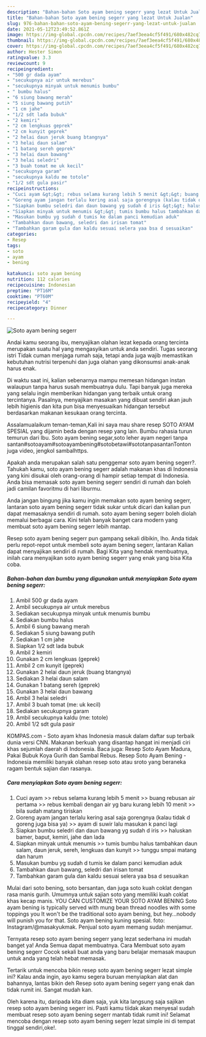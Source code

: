 ```yaml
---
description: "Bahan-bahan Soto ayam bening segerr yang lezat Untuk Jualan"
title: "Bahan-bahan Soto ayam bening segerr yang lezat Untuk Jualan"
slug: 976-bahan-bahan-soto-ayam-bening-segerr-yang-lezat-untuk-jualan
date: 2021-05-12T23:49:52.861Z
image: https://img-global.cpcdn.com/recipes/7aef3eea4cf5f491/680x482cq70/soto-ayam-bening-segerr-foto-resep-utama.jpg
thumbnail: https://img-global.cpcdn.com/recipes/7aef3eea4cf5f491/680x482cq70/soto-ayam-bening-segerr-foto-resep-utama.jpg
cover: https://img-global.cpcdn.com/recipes/7aef3eea4cf5f491/680x482cq70/soto-ayam-bening-segerr-foto-resep-utama.jpg
author: Hester Simon
ratingvalue: 3.3
reviewcount: 9
recipeingredient:
- "500 gr dada ayam"
- "secukupnya air untuk merebus"
- "secukupnya minyak untuk menumis bumbu"
- " bumbu halus"
- "6 siung bawang merah"
- "5 siung bawang putih"
- "1 cm jahe"
- "1/2 sdt lada bubuk"
- "2 kemiri"
- "2 cm lengkuas geprek"
- "2 cm kunyit geprek"
- "2 helai daun jeruk buang btangnya"
- "3 helai daun salam"
- "1 batang sereh geprek"
- "3 helai daun bawang"
- "3 helai seledri"
- "3 buah tomat me uk kecil"
- "secukupnya garam"
- "secukupnya kaldu me totole"
- "1/2 sdt gula pasir"
recipeinstructions:
- "Cuci ayam &gt;&gt; rebus selama kurang lebih 5 menit &gt;&gt; buang rebusan air pertama &gt;&gt; rebus kembali dengan air yg baru kurang lebih 10 menit &gt;&gt; bila sudah matang tiriskan"
- "Goreng ayam jangan terlalu kering asal saja gorengnya (kalau tidak d goreng juga bisa ya) &gt;&gt; ayam di suwir lalu masukan k panci lagi"
- "Siapkan bumbu seledri dan daun bawang yg sudah d iris &gt;&gt; haluskan bamer, baput, kemiri, jahe dan lada"
- "Siapkan minyak untuk menumis &gt;&gt; tumis bumbu halus tambahkan daun salam, daun jeruk, sereh, lengkuas dan kunyit &gt;&gt; tunggu smpai matang dan harum"
- "Masukan bumbu yg sudah d tumis ke dalam panci kemudian aduk"
- "Tambahkan daun bawang, seledri dan irisan tomat"
- "Tambahkan garam gula dan kaldu sesuai selera yaa bsa d sesuaikan"
categories:
- Resep
tags:
- soto
- ayam
- bening

katakunci: soto ayam bening 
nutrition: 112 calories
recipecuisine: Indonesian
preptime: "PT16M"
cooktime: "PT60M"
recipeyield: "4"
recipecategory: Dinner

---
```



![Soto ayam bening segerr](https://img-global.cpcdn.com/recipes/7aef3eea4cf5f491/680x482cq70/soto-ayam-bening-segerr-foto-resep-utama.jpg)

Andai kamu seorang ibu, menyajikan olahan lezat kepada orang tercinta merupakan suatu hal yang mengasyikan untuk anda sendiri. Tugas seorang istri Tidak cuman menjaga rumah saja, tetapi anda juga wajib memastikan kebutuhan nutrisi terpenuhi dan juga olahan yang dikonsumsi anak-anak harus enak.

Di waktu  saat ini, kalian sebenarnya mampu memesan hidangan instan walaupun tanpa harus susah membuatnya dulu. Tapi banyak juga mereka yang selalu ingin memberikan hidangan yang terbaik untuk orang tercintanya. Pasalnya, menyajikan masakan yang dibuat sendiri akan jauh lebih higienis dan kita pun bisa menyesuaikan hidangan tersebut berdasarkan makanan kesukaan orang tercinta. 

Assalamualaikum teman-teman,Kali ini saya mau share resep SOTO AYAM SPESIAL yang dijamin beda dengan resep yang lain. Bumbu rahasia turun temurun dari Ibu. Soto ayam bening segar,soto leher ayam negeri tanpa santan#sotoayam#sotoayambening#sotobetawi#sototanpasantanTonton juga video, jengkol sambalhttps.

Apakah anda merupakan salah satu penggemar soto ayam bening segerr?. Tahukah kamu, soto ayam bening segerr adalah makanan khas di Indonesia yang kini disukai oleh orang-orang di hampir setiap tempat di Indonesia. Anda bisa memasak soto ayam bening segerr sendiri di rumah dan boleh jadi camilan favoritmu di hari liburmu.

Anda jangan bingung jika kamu ingin memakan soto ayam bening segerr, lantaran soto ayam bening segerr tidak sukar untuk dicari dan kalian pun dapat memasaknya sendiri di rumah. soto ayam bening segerr boleh diolah memalui berbagai cara. Kini telah banyak banget cara modern yang membuat soto ayam bening segerr lebih mantap.

Resep soto ayam bening segerr pun gampang sekali dibikin, lho. Anda tidak perlu repot-repot untuk membeli soto ayam bening segerr, lantaran Kalian dapat menyajikan sendiri di rumah. Bagi Kita yang hendak membuatnya, inilah cara menyajikan soto ayam bening segerr yang enak yang bisa Kita coba.

<!--inarticleads1-->

##### Bahan-bahan dan bumbu yang digunakan untuk menyiapkan Soto ayam bening segerr:

1. Ambil 500 gr dada ayam
1. Ambil secukupnya air untuk merebus
1. Sediakan secukupnya minyak untuk menumis bumbu
1. Sediakan  bumbu halus
1. Ambil 6 siung bawang merah
1. Sediakan 5 siung bawang putih
1. Sediakan 1 cm jahe
1. Siapkan 1/2 sdt lada bubuk
1. Ambil 2 kemiri
1. Gunakan 2 cm lengkuas (geprek)
1. Ambil 2 cm kunyit (geprek)
1. Gunakan 2 helai daun jeruk (buang btangnya)
1. Sediakan 3 helai daun salam
1. Gunakan 1 batang sereh (geprek)
1. Gunakan 3 helai daun bawang
1. Ambil 3 helai seledri
1. Ambil 3 buah tomat (me: uk kecil)
1. Sediakan secukupnya garam
1. Ambil secukupnya kaldu (me: totole)
1. Ambil 1/2 sdt gula pasir


KOMPAS.com - Soto ayam khas Indonesia masuk dalam daftar sup terbaik dunia versi CNN. Makanan berkuah yang disantap hangat ini menjadi ciri khas sejumlah daerah di Indonesia. Baca juga: Resep Soto Ayam Madura, Pakai Bubuk Koya Gurih dan Sambal Rebus. Resep Soto Ayam Bening - Indonesia memiliki banyak olahan resep soto atau sroto yang beraneka ragam bentuk sajian dan rasanya. 

<!--inarticleads2-->

##### Cara menyiapkan Soto ayam bening segerr:

1. Cuci ayam &gt;&gt; rebus selama kurang lebih 5 menit &gt;&gt; buang rebusan air pertama &gt;&gt; rebus kembali dengan air yg baru kurang lebih 10 menit &gt;&gt; bila sudah matang tiriskan
1. Goreng ayam jangan terlalu kering asal saja gorengnya (kalau tidak d goreng juga bisa ya) &gt;&gt; ayam di suwir lalu masukan k panci lagi
1. Siapkan bumbu seledri dan daun bawang yg sudah d iris &gt;&gt; haluskan bamer, baput, kemiri, jahe dan lada
1. Siapkan minyak untuk menumis &gt;&gt; tumis bumbu halus tambahkan daun salam, daun jeruk, sereh, lengkuas dan kunyit &gt;&gt; tunggu smpai matang dan harum
1. Masukan bumbu yg sudah d tumis ke dalam panci kemudian aduk
1. Tambahkan daun bawang, seledri dan irisan tomat
1. Tambahkan garam gula dan kaldu sesuai selera yaa bsa d sesuaikan


Mulai dari soto bening, soto bersantan, dan juga soto kuah coklat dengan rasa manis gurih. Umumnya untuk sajian soto yang memiliki kuah coklat khas kecap manis. YOU CAN CUSTOMIZE YOUR SOTO AYAM BENING Soto ayam bening is typically served with mung bean thread noodles with some toppings you It won&#39;t be the traditional soto ayam bening, but hey…nobody will punish you for that. Soto ayam bening kuning spesial. foto: Instagram/@masakyukmak. Penjual soto ayam memang sudah menjamur. 

Ternyata resep soto ayam bening segerr yang lezat sederhana ini mudah banget ya! Anda Semua dapat membuatnya. Cara Membuat soto ayam bening segerr Cocok sekali buat anda yang baru belajar memasak maupun untuk anda yang telah hebat memasak.

Tertarik untuk mencoba bikin resep soto ayam bening segerr lezat simple ini? Kalau anda ingin, ayo kamu segera buruan menyiapkan alat dan bahannya, lantas bikin deh Resep soto ayam bening segerr yang enak dan tidak rumit ini. Sangat mudah kan. 

Oleh karena itu, daripada kita diam saja, yuk kita langsung saja sajikan resep soto ayam bening segerr ini. Pasti kamu tiidak akan menyesal sudah membuat resep soto ayam bening segerr mantab tidak rumit ini! Selamat mencoba dengan resep soto ayam bening segerr lezat simple ini di tempat tinggal sendiri,oke!.

